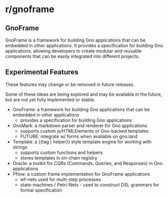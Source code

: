 # r/gnoframe

## GnoFrame

GnoFrame is a framework for building Gno applications that can be embedded in other applications. It provides a specification for building Gno applications, allowing developers to create modular and reusable components that can be easily integrated into different projects.

##  Experimental Features

These features may change or be removed in future releases.

Some of these ideas are being explored and may be available in the future,
but are not yet fully implemented or stable.

- GnoFrame: a framework for building Gno applications that can be embedded in other applications
  - provides a specification for building Gno applications
- GnoMark: a markdown parser and renderer for Gno applications
  - supports custom js/HTMLElements or Gno-backed templates
  - FUTURE: integrate w/ forms when available on gno.land
- Template: a {{tag | helper}} style template engine for working with strings
    - supports custom functions and helpers
    - stores templates in on-chain registry
- Oracle: a toolkit for CQRs (Commands, Queries, and Responses) in Gno applications
- Pflow: a custom frame implementation for GnoFrame applications
    - wf-nets used for multi-step processes
    - state-machines / Petri-Nets - used to construct DSL grammars for formal specification
